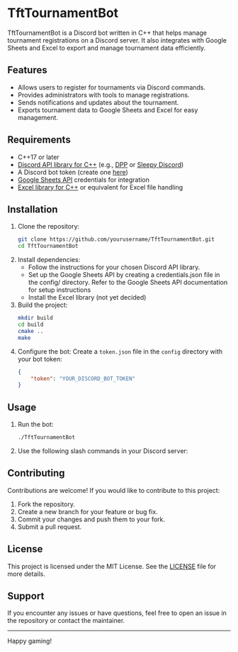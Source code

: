 # TftTournamentBot

TftTournamentBot is a Discord bot written in C++ that helps manage tournament registrations on a Discord server. It also integrates with Google Sheets and Excel to export and manage tournament data efficiently.

## Features

- Allows users to register for tournaments via Discord commands.
- Provides administrators with tools to manage registrations.
- Sends notifications and updates about the tournament.
- Exports tournament data to Google Sheets and Excel for easy management.

## Requirements

- C++17 or later
- [Discord API library for C++](https://github.com/discord/discord-api-docs) (e.g., [DPP](https://github.com/brainboxdotcc/DPP) or [Sleepy Discord](https://github.com/yourWaifu/sleepy-discord))
- A Discord bot token (create one [here](https://discord.com/developers/applications))
- [Google Sheets API](https://developers.google.com/sheets/api) credentials for integration
- [Excel library for C++](https://github.com/tfussell/xlnt) or equivalent for Excel file handling

## Installation

1. Clone the repository:
   ```bash
   git clone https://github.com/yourusername/TftTournamentBot.git
   cd TftTournamentBot
   ```
2. Install dependencies:
	- Follow the instructions for your chosen Discord API library.
	- Set up the Google Sheets API by creating a credentials.json file in the config/ directory. Refer to the Google Sheets API documentation for setup instructions
	- Install the Excel library (not yet decided)
3. Build the project:
	```bash
	mkdir build
	cd build
	cmake ..
	make
	```
4. Configure the bot: Create a `token.json` file in the `config` directory with your bot token:
	```json
	{
    	"token": "YOUR_DISCORD_BOT_TOKEN"
	}
	```
## Usage
1. Run the bot:
	```bash
	./TftTournamentBot
	```
2. Use the following slash commands in your Discord server:

## Contributing

Contributions are welcome! If you would like to contribute to this project:

1. Fork the repository.
2. Create a new branch for your feature or bug fix.
3. Commit your changes and push them to your fork.
4. Submit a pull request.

## License

This project is licensed under the MIT License. See the [LICENSE](LICENSE) file for more details.

## Support

If you encounter any issues or have questions, feel free to open an issue in the repository or contact the maintainer.

---

Happy gaming!
